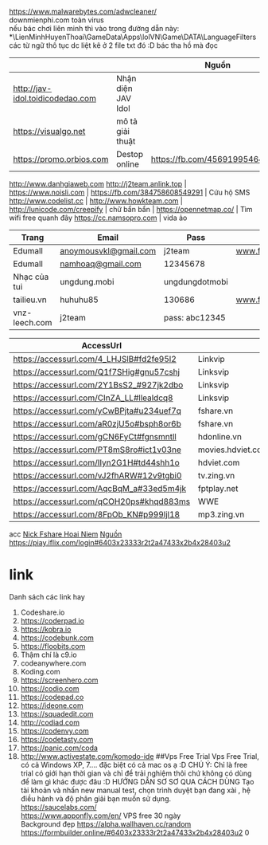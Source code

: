 https://www.malwarebytes.com/adwcleaner/ <br>
 downmienphi.com toàn virus <br>
 nếu bác chơi liên minh thì vào trong đường dẫn này: *\LienMinhHuyenThoai\GameData\Apps\lolVN\Game\DATA\LanguageFilters\
các từ ngữ thô tục dc liệt kê ở 2 file txt đó :D bác tha hồ mà đọc


|   |   | Nguồn
|---|---|---|
http://jav-idol.toidicodedao.com | Nhận diện JAV Idol
https://visualgo.net            | mô tả giải thuật
https://promo.orbios.com        | Destop online | https://fb.com/456919954640130
http://www.danhgiaweb.com
http://j2team.anlink.top        |
https://www.noisli.com          |
https://fb.com/384758608549291  |  Cứu hộ SMS
http://www.codelist.cc          |
http://www.howkteam.com         |
http://lunicode.com/creepify    | chữ bẩn bẩn |
https://opennetmap.co/          | Tìm wifi free quanh đây 
https://cc.namsopro.com         | vida ảo

Trang         | Email                 | Pass            | nguồn |
--------------|-----------------------|-----------------|-------|
Edumall       | anoymousvkl@gmail.com | j2team          | www.fb.com/429143117417814
Edumall       | namhoaq@gmail.com     | 12345678        |
Nhạc của tui  | ungdung.mobi          | ungdungdotmobi  |
tailieu.vn    | huhuhu85              | 130686          | www.fb.com/454106888254770
vnz-leech.com | j2team				  | pass: abc12345

|AccessUrl|   | Tài khoản | Nguồn |
|---------|---|---|---|
https://accessurl.com/4_LHJSlB#fd2fe95l2 | Linkvip           |
https://accessurl.com/Q1f7SHig#gnu57cshj | Linksvip          |
https://accessurl.com/2Y1BsS2_#927jk2dbo | Linksvip          |
https://accessurl.com/CInZA_LL#llealdcq8 | Linksvip          | iloveyou_0071412@yahoo.com | [nguồn](https://fb.com/461036374228488)
https://accessurl.com/yCwBPjta#u234uef7q | fshare.vn         | | [nguồn](https://fb.com/466542497011209)
https://accessurl.com/aR0zjU5o#bsph8or6b | fshare.vn         |
https://accessurl.com/gCN6FyCt#fgnsmntll | hdonline.vn		     | | [nguồn](https://fb.com/474618296203629)
https://accessurl.com/PT8mS8ro#ict1v03ne | movies.hdviet.com | 
https://accessurl.com/IIyn2G1H#td44shh1o | hdviet.com        | | [nguồn](https://fb.com/471876229811169)
https://accessurl.com/vJ2fhARW#12v9tgbi0 | tv.zing.vn        | | [nguồn](https://fb.com/471268223205303)
https://accessurl.com/AqcBqM_a#33ed5m4jk | fptplay.net       | | [nguồn](https://fb.com/471269626538496)
https://accessurl.com/qCOH20ps#khqd883ms | WWE               |
https://accessurl.com/8FpOb_KN#p999ljl18 | mp3.zing.vn       | | [nguồn](https://fb.com/471663566499102)



acc
[Nick Fshare Hoai Niem](https://docs.google.com/document/d/15M00KhjFQfQvIpG5UFtOSm5RxOK28ce9LosOpHiH0Yw/edit) [Nguồn](https://.fb.com/463525617312897)<br>
https://piay.iflix.com/login#6403x23333r2t2a47433x2b4x28403u2
# link

Danh sách các link hay<br/>
1. Codeshare.io
2. https://coderpad.io
3. https://kobra.io
4. https://codebunk.com
5. https://floobits.com
6. Thậm chí là c9.io
7. codeanywhere.com
8. Koding.com
9. https://screenhero.com
10. https://codio.com
11. https://codepad.co
12. https://ideone.com
13. https://squadedit.com
14. http://codiad.com
15. https://codenvy.com
16. https://codetasty.com
17. https://panic.com/coda
18. http://www.activestate.com/komodo-ide
##Vps Free Trial
Vps Free Trial, có cả Windows XP, 7.... đặc biệt có cả mac os ạ :D
CHÚ Ý: Chỉ là free trial có giới hạn thời gian và chỉ để trải nghiệm thôi chứ không có dùng để làm gì khác được đâu :D 
HƯỚNG DẪN SƠ SƠ QUA CÁCH DÙNG
Tạo tài khoản và nhấn new manual test, chọn trình duyệt bạn đang xài , hệ điều hành và độ phân giải bạn muốn sử dụng.<br/>
https://saucelabs.com/ <br>
https://www.apponfly.com/en/ VPS free 30 ngày <br>
Background đẹp https://alpha.wallhaven.cc/random <br>
https://formbuilder.online/#6403x23333r2t2a47433x2b4x28403u2
0

